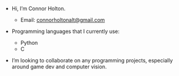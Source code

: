 - Hi, I’m Connor Holton.
  - Email: connorholtonalt@gmail.com

- Programming languages that I currently use:
  - Python
  - C
    
- I’m looking to collaborate on any programming projects, especially around game dev and computer vision.
